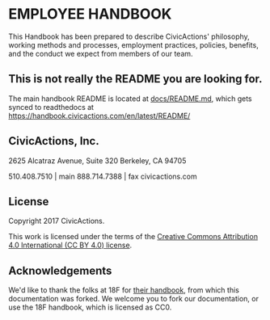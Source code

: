 # EMPLOYEE HANDBOOK

This Handbook has been prepared to describe CivicActions' philosophy, working methods and processes, employment practices, policies, benefits, and the conduct we expect from members of our team.

## This is not really the README you are looking for.

The main handbook README is located at [docs/README.md](docs/README.md), which gets synced to readthedocs at <https://handbook.civicactions.com/en/latest/README/>

## CivicActions, Inc.

2625 Alcatraz Avenue, Suite 320
Berkeley, CA 94705

510.408.7510 | main
888.714.7388 | fax
civicactions.com

## License

Copyright 2017 CivicActions.

This work is licensed under the terms of the [Creative Commons Attribution 4.0 International (CC BY 4.0) license](docs/LICENSE.md).

## Acknowledgements

We'd like to thank the folks at 18F for [their handbook](https://github.com/18F/handbook), from which this documentation was forked.  We welcome you to fork our documentation, or use the 18F handbook, which is licensed as CC0.
